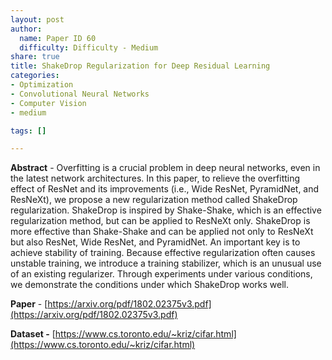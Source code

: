 ```yaml
---
layout: post
author:
  name: Paper ID 60
  difficulty: Difficulty - Medium
share: true
title: ShakeDrop Regularization for Deep Residual Learning
categories:
- Optimization
- Convolutional Neural Networks
- Computer Vision
- medium

tags: []

---
```

**Abstract** - Overfitting is a crucial problem in deep neural networks, even in the latest network architectures. In this paper, to relieve the overfitting effect of ResNet and its improvements (i.e., Wide ResNet, PyramidNet, and ResNeXt), we propose a new regularization method called ShakeDrop regularization. ShakeDrop is inspired by Shake-Shake, which is an effective regularization method, but can be applied to ResNeXt only. ShakeDrop is more effective than Shake-Shake and can be applied not only to ResNeXt but also ResNet, Wide ResNet, and PyramidNet. An important key is to achieve stability of training. Because effective regularization often causes unstable training, we introduce a training stabilizer, which is an unusual use of an existing regularizer. Through experiments under various conditions, we demonstrate the conditions under which ShakeDrop works well.

**Paper** - [https://arxiv.org/pdf/1802.02375v3.pdf](https://arxiv.org/pdf/1802.02375v3.pdf)

**Dataset -** [https://www.cs.toronto.edu/~kriz/cifar.html](https://www.cs.toronto.edu/~kriz/cifar.html)
    